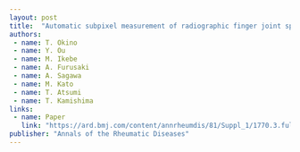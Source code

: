```yaml
---
layout: post
title:  "Automatic subpixel measurement of radiographic finger joint space narrowing in rheumatoid arthritis patients under tocilizumab treatment"
authors:
 - name: T. Okino
 - name: Y. Ou
 - name: M. Ikebe
 - name: A. Furusaki
 - name: A. Sagawa
 - name: M. Kato
 - name: T. Atsumi
 - name: T. Kamishima
links:
 - name: Paper
   link: "https://ard.bmj.com/content/annrheumdis/81/Suppl_1/1770.3.full.pdf"
publisher: "Annals of the Rheumatic Diseases"
---
```


